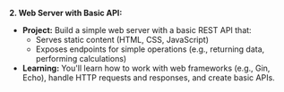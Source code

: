 **2. Web Server with Basic API:**

* **Project:** Build a simple web server with a basic REST API that:
    * Serves static content (HTML, CSS, JavaScript)
    * Exposes endpoints for simple operations (e.g., returning data, performing calculations)
* **Learning:**  You'll learn how to work with web frameworks (e.g., Gin, Echo), handle HTTP requests and responses, and create basic APIs.